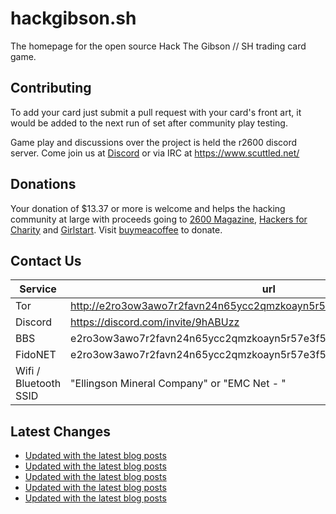 # hackgibson.sh
The homepage for the open source Hack The Gibson // SH trading card game.


## Contributing

To add your card just submit a pull request with your card's front art, it would be added to the next run of set after community play testing.

Game play and discussions over the project is held the r2600 discord server. Come join us at [Discord](https://discord.com/invite/9hABUzz) or via IRC at https://www.scuttled.net/


## Donations

Your donation of $13.37 or more is welcome and helps the hacking community at large with proceeds going to [2600 Magazine](https://2600.com/), [Hackers for Charity](https://hackersforcharity.org) and [Girlstart](https://girlstart.org).  Visit [buymeacoffee](https://www.buymeacoffee.com/hackgibson.sh) to donate.


## Contact Us

Service | url
-|-
Tor | http://e2ro3ow3awo7r2favn24n65ycc2qmzkoayn5r57e3f56nvjwdcgg32ad.onion
Discord | https://discord.com/invite/9hABUzz
BBS | e2ro3ow3awo7r2favn24n65ycc2qmzkoayn5r57e3f56nvjwdcgg32ad.onion:23
FidoNET | e2ro3ow3awo7r2favn24n65ycc2qmzkoayn5r57e3f56nvjwdcgg32ad.onion:24554
Wifi / Bluetooth SSID | "Ellingson Mineral Company" or "EMC Net - <fidonet address>"

## Latest Changes
<!-- BLOG-POST-LIST:START -->
- [Updated with the latest blog posts](https://github.com/DFW2600/hackgibson.sh/commit/5eb4f9cd19a081e55e0089d42c2c87cc555d2e51)
- [Updated with the latest blog posts](https://github.com/DFW2600/hackgibson.sh/commit/2284b5d0df6a7a517afdf00abaf2e8689b574167)
- [Updated with the latest blog posts](https://github.com/DFW2600/hackgibson.sh/commit/5181decf4c2a1ed0ef354f3f8993c1f6b5c0222d)
- [Updated with the latest blog posts](https://github.com/DFW2600/hackgibson.sh/commit/da82d28f6b3bc484a8166fef1188bd59e12b9ee2)
- [Updated with the latest blog posts](https://github.com/DFW2600/hackgibson.sh/commit/ff6fe4b6b6876d749f710aba96dc674cd0d44d83)
<!-- BLOG-POST-LIST:END -->
